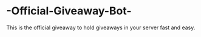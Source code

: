# -Official-Giveaway-Bot-
This is the official giveaway to hold giveaways in your server fast and easy.
